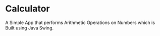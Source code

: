# Calculator
A Simple App that performs Arithmetic Operations on Numbers which is Built using Java Swing.
